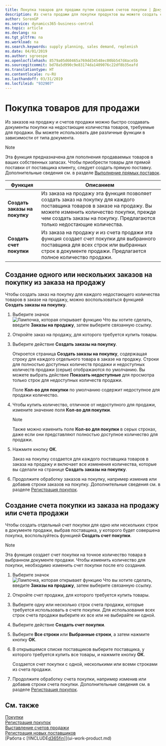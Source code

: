 ```yaml
---
title: Покупка товаров для продажи путем создания счетов покупки | Документы Майкрософт
description: Из счета продажи для покупки продуктов вы можете создать счет покупки для поставщика.
author: SorenGP
ms.service: dynamics365-business-central
ms.topic: article
ms.devlang: na
ms.tgt_pltfrm: na
ms.workload: na
ms.search.keywords: supply planning, sales demand, replenish
ms.date: 04/01/2019
ms.author: sgroespe
ms.openlocfilehash: 8579a05d60465a769dd34548ec00bb547d4ace5b
ms.sourcegitcommit: bd78a5d990c9e83174da1409076c22df8b35eafd
ms.translationtype: HT
ms.contentlocale: ru-RU
ms.lasthandoff: 03/31/2019
ms.locfileid: "932907"
---
```

# <a name="purchase-items-for-a-sale"></a>Покупка товаров для продажи
Из заказов на продажу и счетов продажи можно быстро создавать документы покупки на недостающие количества товаров, требуемые для продажи. Вы можете использовать две различные функции в зависимости от типа документа.

> [!Note]
> Эта функция предназначена для пополнения продаваемых товаров в ваших собственных запасах. Чтобы приобрести товары для прямой поставки от поставщика клиенту, следует создать прямую поставку. Дополнительные сведения см. в разделе [Выполнение прямых поставок](sales-how-drop-shipment.md).   

|Функция|Описанием|
|--------|-----------|
|**Создать заказы на покупку**|Из заказа на продажу эта функция позволяет создать заказ на покупку для каждого поставщика товаров в заказе на продажу. Вы можете изменить количество покупки, прежде чем создать заказы на покупку. Предлагаются только недостающие количества.
|**Создать счет покупки**|Из заказа на продажу и из счета продажи эта функция создает счет покупки для выбранного поставщика для всех строк или выбранных строк в документе продажи. Предлагается полное количество продажи.|

## <a name="to-create-one-or-more-purchase-orders-from-a-sales-order"></a>Создание одного или нескольких заказов на покупку из заказа на продажу
Чтобы создать заказ на покупку для каждого недостающего количества товаров в заказе на продажу, можно воспользоваться функцией **Создать заказы на покупку**.

1. Выберите значок ![Лампочка, которая открывает функцию Что вы хотите сделать](media/ui-search/search_small.png "Что вы хотите сделать"), введите **Заказы на продажу**, затем выберите связанную ссылку.
2. Откройте заказ на продажу, для которого требуется купить товары.
3. Выберите действие **Создать заказы на покупку**.

    Откроется страница **Создать заказы на покупку**, содержащая строку для каждого отдельного товара в заказе на продажу. Строки для полностью доступных количеств продажи и недоступных количеств продажи (серые) отображаются по умолчанию. Вы можете выбрать действие **Показать недоступные** для просмотра только строк для недоступных количеств продажи.

    Поле **Кол-во для покупки** по умолчанию содержит недоступное для продажи количество.
4. Чтобы купить количество, отличное от недоступного для продажи, измените значение поля **Кол-во для покупки**.

    > [!NOTE]  
    >   Также можно изменить поле **Кол-во для покупки** в серых строках, даже если они представляют полностью доступное количество для продажи.
5. Нажмите кнопку **ОК**.

    Заказ на покупку создается для каждого поставщика товаров в заказа на продажу и включает все изменения количества, которые вы сделали на странице **Создать заказы на покупку**.
7. Продолжите обработку заказов на покупку, например изменив или добавив строки заказов на покупку. Дополнительные сведения см. в разделе [Регистрация покупок](purchasing-how-record-purchases.md).


## <a name="to-create-a-purchase-invoice-from-a-sales-order-or-sales-invoice"></a>Создание счета покупки из заказа на продажу или счета продажи
Чтобы создать отдельный счет покупки для одно или нескольких строк в документе продажи, выбрав поставщика, у которого будет совершена покупка, воспользуйтесь функцией **Создать счет покупки**.

> [!NOTE]  
>   Эта функция создает счет покупки на точное количество товара в выбранном документе продажи. Чтобы изменить количество для покупки, необходимо изменить счет покупки после его создания.  

1. Выберите значок ![Лампочка, которая открывает функцию Что вы хотите сделать](media/ui-search/search_small.png "Что вы хотите сделать"), введите **Заказы на продажу**, затем выберите связанную ссылку.
2. Откройте счет продажи, для которого требуется купить товары.
3. Выберите одну или несколько строк счета продажи, которые требуется использовать в счете покупки. Для использования всех строк счета продажи выберите их все или не выбирайте ни одной.
4. Выберите действие **Создать счет покупки**.
5. Выберите **Все строки** или **Выбранные строки**, а затем нажмите кнопку **ОК**.  
6. В открывшемся списке поставщиков выберите поставщика, у которого требуется купить все товары, и нажмите кнопку **ОК**.

    Создается счет покупки с одной, несколькими или всеми строками из счета продажи.
7. Продолжите обработку счета покупки, например изменив или добавив строки счета покупки. Дополнительные сведения см. в разделе [Регистрация покупок](purchasing-how-record-purchases.md).

## <a name="see-also"></a>См. также
[Покупки](purchasing-manage-purchasing.md)  
[Регистрация покупок](purchasing-how-record-purchases.md)  
[Выставление счетов продажи](sales-how-invoice-sales.md)  
[Регистрация новых поставщиков](purchasing-how-register-new-vendors.md)  
[Работа с [!INCLUDE[d365fin](includes/d365fin_md.md)]](ui-work-product.md)
